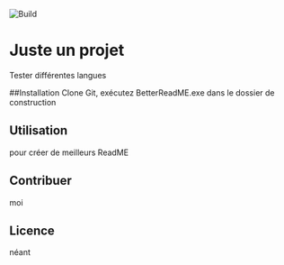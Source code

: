 ![Build](https://img.shields.io/badge/build-passing-brightgreen)

# Juste un projet

Tester différentes langues

##Installation
Clone Git, exécutez BetterReadME.exe dans le dossier de construction

## Utilisation
pour créer de meilleurs ReadME

## Contribuer
moi

## Licence
néant

